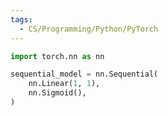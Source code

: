 ```yaml
---
tags:
  - CS/Programming/Python/PyTorch
---
```



```python
import torch.nn as nn

sequential_model = nn.Sequential(
	nn.Linear(1, 1),
	nn.Sigmoid(),
)
```

